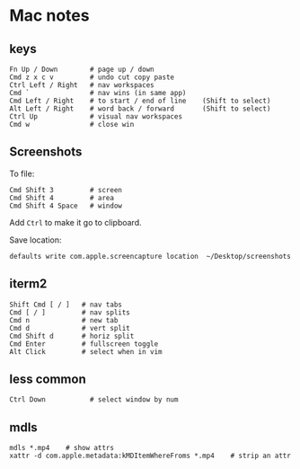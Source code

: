# Mac notes

## keys

```
Fn Up / Down        # page up / down
Cmd z x c v         # undo cut copy paste
Ctrl Left / Right   # nav workspaces
Cmd `               # nav wins (in same app)
Cmd Left / Right    # to start / end of line    (Shift to select)
Alt Left / Right    # word back / forward       (Shift to select)
Ctrl Up             # visual nav workspaces
Cmd w               # close win
```

## Screenshots

To file:
```
Cmd Shift 3         # screen
Cmd Shift 4         # area
Cmd Shift 4 Space   # window
```

Add `Ctrl` to make it go to clipboard.

Save location:
```
defaults write com.apple.screencapture location  ~/Desktop/screenshots
```

## iterm2

```
Shift Cmd [ / ]   # nav tabs
Cmd [ / ]         # nav splits
Cmd n             # new tab
Cmd d             # vert split
Cmd Shift d       # horiz split
Cmd Enter         # fullscreen toggle
Alt Click         # select when in vim
```

## less common

```
Ctrl Down           # select window by num
```

## mdls

```
mdls *.mp4    # show attrs
xattr -d com.apple.metadata:kMDItemWhereFroms *.mp4    # strip an attr
```

